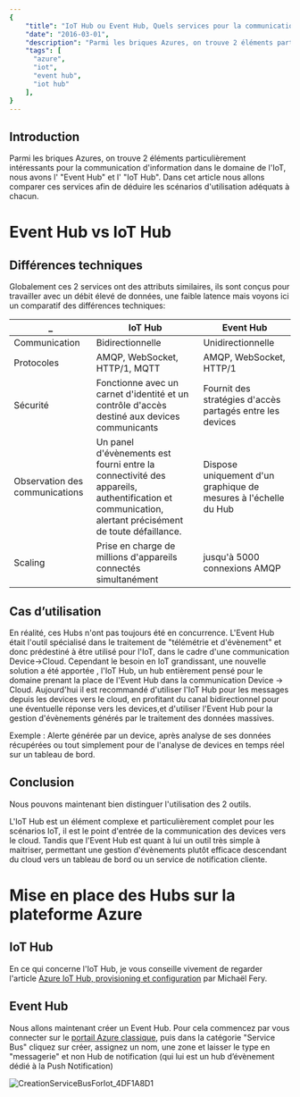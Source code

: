 ```yaml
---
{
	"title": "IoT Hub ou Event Hub, Quels services pour la communication des données dans l’IoT ?",
   	"date": "2016-03-01",
   	"description": "Parmi les briques Azures, on trouve 2 éléments particulièrement intéressants pour la communication d'information dans le domaine de l'IoT, nous avons l' Event Hub et l' IoT Hub. Dans cet article nous allons comparer ces services afin de déduire les scénarios d'utilisation adéquats à chacun...",
   	"tags": [
      "azure",
      "iot",
      "event hub",
      "iot hub"
   	],
}
---
```


Introduction
---

Parmi les briques Azures, on trouve 2 éléments particulièrement intéressants pour la communication d'information dans le domaine de l'IoT, nous avons l' "Event Hub" et l' "IoT Hub". Dans cet article nous allons comparer ces services afin de déduire les scénarios d'utilisation adéquats à chacun.

Event Hub vs IoT Hub
===

Différences techniques
---
Globalement ces 2 services ont des attributs similaires, ils sont conçus pour travailler avec un débit élevé de données, une faible latence mais voyons ici un comparatif des différences techniques:


  _  			| IoT Hub			| Event Hub
  ------------- | -------------		| ---------
  Communication  | Bidirectionnelle		| Unidirectionnelle
  Protocoles  | AMQP, WebSocket, HTTP/1, MQTT | AMQP, WebSocket,  HTTP/1
  Sécurité | Fonctionne avec un carnet d'identité et un contrôle d'accès destiné aux devices communicants | Fournit des stratégies d'accès partagés entre les devices
  Observation des communications | Un panel d'évènements est fourni entre la connectivité des appareils, authentification et communication, alertant précisément de toute défaillance. | Dispose uniquement d'un graphique de mesures à l'échelle du Hub
  Scaling | Prise en charge de millions d'appareils connectés simultanément | jusqu'à 5000 connexions AMQP

Cas d’utilisation
---
En réalité, ces Hubs n'ont pas toujours été en concurrence. L'Event Hub était l'outil spécialisé dans le traitement de "télémétrie et d'évènement" et donc prédestiné à être utilisé pour l'IoT, dans le cadre d'une communication Device->Cloud.
Cependant le besoin en IoT grandissant, une nouvelle solution a été apportée , l'IoT Hub, un hub entièrement pensé pour le domaine prenant la place de l'Event Hub dans la communication Device -> Cloud.
Aujourd'hui il est recommandé d'utiliser l'IoT Hub pour les messages depuis les devices vers le cloud, en profitant du canal bidirectionnel pour une éventuelle réponse vers les devices,et d'utiliser l'Event Hub pour la gestion d'évènements générés par le traitement des données massives.

Exemple : Alerte générée par un device, après analyse de ses données récupérées ou tout simplement pour de l'analyse de devices en temps réel sur un tableau de bord.

Conclusion
---
Nous pouvons maintenant bien distinguer l'utilisation des 2 outils.

L'IoT Hub est un élément complexe et particulièrement complet pour les scénarios IoT, il est le point d'entrée de la communication des devices vers le cloud. Tandis que l'Event Hub est quant à lui un outil très simple à maitriser, permettant une gestion d'évènements plutôt efficace descendant du cloud vers un tableau de bord ou un service de notification cliente.

Mise en place des Hubs sur la plateforme Azure
===
IoT Hub
---

En ce qui concerne l'IoT Hub, je vous conseille vivement de regarder l'article [Azure IoT Hub, provisioning et configuration](https://blogs.infinitesquare.com/posts/iot/azure-iot-hub-provisioning-et-configuration#.VtMhGJzhChc) par Michaël Fery.

Event Hub
---

Nous allons maintenant créer un Event Hub. Pour cela commencez par vous connecter sur le [portail Azure classique](https://manage.windowsazure.com/), puis dans la catégorie "Service Bus" cliquez sur créer, assignez un nom, une zone et laisser le type en "messagerie" et non Hub de notification (qui lui est un hub d’évènement dédié à la Push Notification)

![CreationServiceBusForIot_4DF1A8D1](/CreationServiceBusForIot_4DF1A8D1.png)
